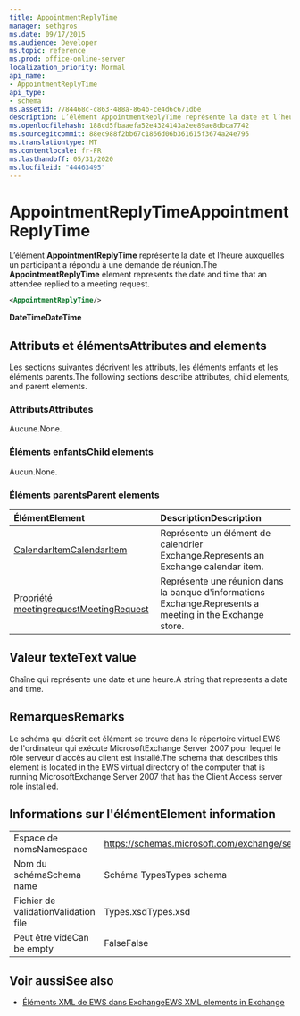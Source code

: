 ```yaml
---
title: AppointmentReplyTime
manager: sethgros
ms.date: 09/17/2015
ms.audience: Developer
ms.topic: reference
ms.prod: office-online-server
localization_priority: Normal
api_name:
- AppointmentReplyTime
api_type:
- schema
ms.assetid: 7784468c-c863-488a-864b-ce4d6c671dbe
description: L’élément AppointmentReplyTime représente la date et l’heure auxquelles un participant a répondu à une demande de réunion.
ms.openlocfilehash: 188cd5fbaaefa52e4324143a2ee89ae8dbca7742
ms.sourcegitcommit: 88ec988f2bb67c1866d06b361615f3674a24e795
ms.translationtype: MT
ms.contentlocale: fr-FR
ms.lasthandoff: 05/31/2020
ms.locfileid: "44463495"
---
```

# <a name="appointmentreplytime"></a><span data-ttu-id="a8dc1-103">AppointmentReplyTime</span><span class="sxs-lookup"><span data-stu-id="a8dc1-103">AppointmentReplyTime</span></span>

<span data-ttu-id="a8dc1-104">L’élément **AppointmentReplyTime** représente la date et l’heure auxquelles un participant a répondu à une demande de réunion.</span><span class="sxs-lookup"><span data-stu-id="a8dc1-104">The **AppointmentReplyTime** element represents the date and time that an attendee replied to a meeting request.</span></span> 
  
```xml
<AppointmentReplyTime/>
```

 <span data-ttu-id="a8dc1-105">**DateTime**</span><span class="sxs-lookup"><span data-stu-id="a8dc1-105">**DateTime**</span></span>
## <a name="attributes-and-elements"></a><span data-ttu-id="a8dc1-106">Attributs et éléments</span><span class="sxs-lookup"><span data-stu-id="a8dc1-106">Attributes and elements</span></span>

<span data-ttu-id="a8dc1-107">Les sections suivantes décrivent les attributs, les éléments enfants et les éléments parents.</span><span class="sxs-lookup"><span data-stu-id="a8dc1-107">The following sections describe attributes, child elements, and parent elements.</span></span>
  
### <a name="attributes"></a><span data-ttu-id="a8dc1-108">Attributs</span><span class="sxs-lookup"><span data-stu-id="a8dc1-108">Attributes</span></span>

<span data-ttu-id="a8dc1-109">Aucune.</span><span class="sxs-lookup"><span data-stu-id="a8dc1-109">None.</span></span>
  
### <a name="child-elements"></a><span data-ttu-id="a8dc1-110">Éléments enfants</span><span class="sxs-lookup"><span data-stu-id="a8dc1-110">Child elements</span></span>

<span data-ttu-id="a8dc1-111">Aucun.</span><span class="sxs-lookup"><span data-stu-id="a8dc1-111">None.</span></span>
  
### <a name="parent-elements"></a><span data-ttu-id="a8dc1-112">Éléments parents</span><span class="sxs-lookup"><span data-stu-id="a8dc1-112">Parent elements</span></span>

|<span data-ttu-id="a8dc1-113">**Élément**</span><span class="sxs-lookup"><span data-stu-id="a8dc1-113">**Element**</span></span>|<span data-ttu-id="a8dc1-114">**Description**</span><span class="sxs-lookup"><span data-stu-id="a8dc1-114">**Description**</span></span>|
|:-----|:-----|
|[<span data-ttu-id="a8dc1-115">CalendarItem</span><span class="sxs-lookup"><span data-stu-id="a8dc1-115">CalendarItem</span></span>](calendaritem.md) <br/> |<span data-ttu-id="a8dc1-116">Représente un élément de calendrier Exchange.</span><span class="sxs-lookup"><span data-stu-id="a8dc1-116">Represents an Exchange calendar item.</span></span>  <br/> |
|[<span data-ttu-id="a8dc1-117">Propriété meetingrequest</span><span class="sxs-lookup"><span data-stu-id="a8dc1-117">MeetingRequest</span></span>](meetingrequest.md) <br/> |<span data-ttu-id="a8dc1-118">Représente une réunion dans la banque d'informations Exchange.</span><span class="sxs-lookup"><span data-stu-id="a8dc1-118">Represents a meeting in the Exchange store.</span></span>  <br/> |
   
## <a name="text-value"></a><span data-ttu-id="a8dc1-119">Valeur texte</span><span class="sxs-lookup"><span data-stu-id="a8dc1-119">Text value</span></span>

<span data-ttu-id="a8dc1-120">Chaîne qui représente une date et une heure.</span><span class="sxs-lookup"><span data-stu-id="a8dc1-120">A string that represents a date and time.</span></span>
  
## <a name="remarks"></a><span data-ttu-id="a8dc1-121">Remarques</span><span class="sxs-lookup"><span data-stu-id="a8dc1-121">Remarks</span></span>

<span data-ttu-id="a8dc1-122">Le schéma qui décrit cet élément se trouve dans le répertoire virtuel EWS de l'ordinateur qui exécute MicrosoftExchange Server 2007 pour lequel le rôle serveur d'accès au client est installé.</span><span class="sxs-lookup"><span data-stu-id="a8dc1-122">The schema that describes this element is located in the EWS virtual directory of the computer that is running MicrosoftExchange Server 2007 that has the Client Access server role installed.</span></span>
  
## <a name="element-information"></a><span data-ttu-id="a8dc1-123">Informations sur l'élément</span><span class="sxs-lookup"><span data-stu-id="a8dc1-123">Element information</span></span>

|||
|:-----|:-----|
|<span data-ttu-id="a8dc1-124">Espace de noms</span><span class="sxs-lookup"><span data-stu-id="a8dc1-124">Namespace</span></span>  <br/> |https://schemas.microsoft.com/exchange/services/2006/types  <br/> |
|<span data-ttu-id="a8dc1-125">Nom du schéma</span><span class="sxs-lookup"><span data-stu-id="a8dc1-125">Schema name</span></span>  <br/> |<span data-ttu-id="a8dc1-126">Schéma Types</span><span class="sxs-lookup"><span data-stu-id="a8dc1-126">Types schema</span></span>  <br/> |
|<span data-ttu-id="a8dc1-127">Fichier de validation</span><span class="sxs-lookup"><span data-stu-id="a8dc1-127">Validation file</span></span>  <br/> |<span data-ttu-id="a8dc1-128">Types.xsd</span><span class="sxs-lookup"><span data-stu-id="a8dc1-128">Types.xsd</span></span>  <br/> |
|<span data-ttu-id="a8dc1-129">Peut être vide</span><span class="sxs-lookup"><span data-stu-id="a8dc1-129">Can be empty</span></span>  <br/> |<span data-ttu-id="a8dc1-130">False</span><span class="sxs-lookup"><span data-stu-id="a8dc1-130">False</span></span>  <br/> |
   
## <a name="see-also"></a><span data-ttu-id="a8dc1-131">Voir aussi</span><span class="sxs-lookup"><span data-stu-id="a8dc1-131">See also</span></span>

- [<span data-ttu-id="a8dc1-132">Éléments XML de EWS dans Exchange</span><span class="sxs-lookup"><span data-stu-id="a8dc1-132">EWS XML elements in Exchange</span></span>](ews-xml-elements-in-exchange.md)

